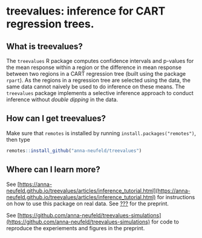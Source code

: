 # treevalues: inference for CART regression trees. 

What is treevalues?
-----

The ``treevalues`` R package computes confidence intervals and p-values for the mean response within a region or the difference in mean response between two regions in a CART regression tree (built using the package ``rpart``).  As the regions in a regression tree are selected using the data, the same data cannot naively be used to do inference on these means. The ``treevalues`` package implements a selective inference approach to conduct inference without *double dipping* in the data. 


How can I get treevalues?
-----

Make sure that ``remotes`` is installed by running ``install.packages("remotes")``, then type

```R
remotes::install_github("anna-neufeld/treevalues")
```

Where can I learn more? 
-----

See [https://anna-neufeld.github.io/treevalues/articles/inference_tutorial.html](https://anna-neufeld.github.io/treevalues/articles/inference_tutorial.html) for instructions on how to use this package on real data. See [???](???) for the preprint.

See [https://github.com/anna-neufeld/treevalues-simulations](https://github.com/anna-neufeld/treevalues-simulations) for code to reproduce the experiements and figures in the preprint. 




